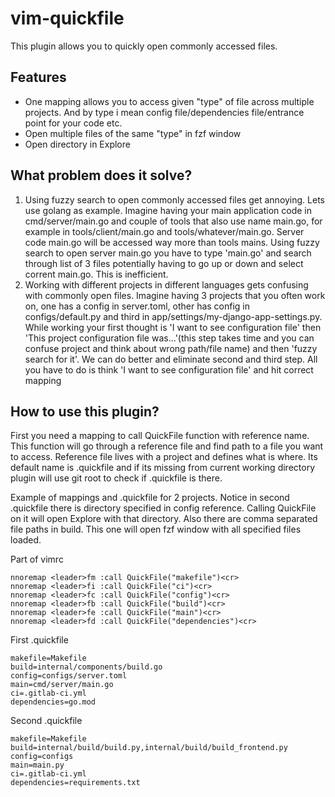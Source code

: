 # vim-quickfile

This plugin allows you to quickly open commonly accessed files.

## Features

* One mapping allows you to access given "type" of file across multiple
  projects. And by type i mean config file/dependencies file/entrance point for
  your code etc.
* Open multiple files of the same "type" in fzf window
* Open directory in Explore

## What problem does it solve?

1. Using fuzzy search to open commonly accessed files get annoying. Lets use
  golang as example. Imagine having your main application code in
  cmd/server/main.go and couple of tools that also use name main.go, for example
  in tools/client/main.go and tools/whatever/main.go. Server code main.go will
  be accessed way more than tools mains. Using fuzzy search to open server
  main.go you have to type 'main.go' and search through list of 3 files
  potentially having to go up or down and select corrent main.go. This is inefficient.
1. Working with different projects in different languages gets confusing with
  commonly open files. Imagine having 3 projects that you often work on, one has
  a config in server.toml, other has config in configs/default.py and third in
  app/settings/my-django-app-settings.py. While working your first thought is
  'I want to see configuration file' then 'This project configuration file
  was...'(this step takes time and you can confuse project and think about
  wrong path/file name) and then 'fuzzy search for it'. We can do better and
  eliminate second and third step. All you have to do is think 'I want to see
  configuration file' and hit correct mapping

## How to use this plugin?

First you need a mapping to call QuickFile function with reference name. This
function will go through a reference file and find path to a file you want to
access. Reference file lives with a project and defines what is where. Its
default name is .quickfile and if its missing from current working directory
plugin will use git root to check if .quickfile is there.

Example of mappings and .quickfile for 2 projects. Notice in second .quickfile
there is directory specified in config reference. Calling QuickFile on it will
open Explore with that directory. Also there are comma separated file paths in
build. This one will open fzf window with all specified files loaded.

Part of vimrc

``` vimscrip
nnoremap <leader>fm :call QuickFile("makefile")<cr>
nnoremap <leader>fi :call QuickFile("ci")<cr>
nnoremap <leader>fc :call QuickFile("config")<cr>
nnoremap <leader>fb :call QuickFile("build")<cr>
nnoremap <leader>fe :call QuickFile("main")<cr>
nnoremap <leader>fd :call QuickFile("dependencies")<cr>
```

First .quickfile

``` text
makefile=Makefile
build=internal/components/build.go
config=configs/server.toml
main=cmd/server/main.go
ci=.gitlab-ci.yml
dependencies=go.mod
```

Second .quickfile

``` text
makefile=Makefile
build=internal/build/build.py,internal/build/build_frontend.py
config=configs
main=main.py
ci=.gitlab-ci.yml
dependencies=requirements.txt
```
